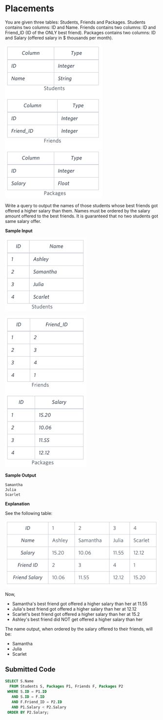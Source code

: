 # Placements

You are given three tables: Students, Friends and Packages. Students contains two columns: ID and Name. Friends contains two columns: ID and Friend_ID (ID of the ONLY best friend). Packages contains two columns: ID and Salary (offered salary in $ thousands per month).

![](../src/1443820186-2a9b4939a8-1.png)

Write a query to output the names of those students whose best friends got offered a higher salary than them. Names must be ordered by the salary amount offered to the best friends. It is guaranteed that no two students got same salary offer.

**Sample Input**

![](../src/1443820079-9bd1e231b1-2_1.png)

![](../src/1443820100-adb691b2f5-2_2.png)

**Sample Output**

```
Samantha
Julia
Scarlet
```

**Explanation**

See the following table:

![](../src/1443819966-c37c146d27-3.png)

Now,

* Samantha's best friend got offered a higher salary than her at 11.55
* Julia's best friend got offered a higher salary than her at 12.12
* Scarlet's best friend got offered a higher salary than her at 15.2
* Ashley's best friend did NOT get offered a higher salary than her

The name output, when ordered by the salary offered to their friends, will be:

* Samantha
* Julia
* Scarlet

## Submitted Code

```sql
SELECT S.Name
  FROM Students S, Packages P1, Friends F, Packages P2
 WHERE S.ID = P1.ID
   AND S.ID = F.ID
   AND F.Friend_ID = P2.ID
   AND P1.Salary < P2.Salary
 ORDER BY P2.Salary;
```
